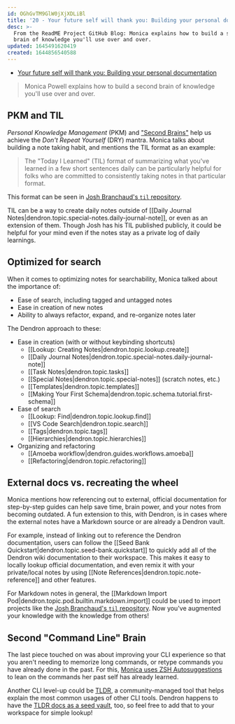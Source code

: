 ```yaml
---
id: OGhGvTM9GlW0jXjXDLiBl
title: '20 - Your future self will thank you: Building your personal documentation'
desc: >-
  From the ReadME Project GitHub Blog: Monica explains how to build a second
  brain of knowledge you'll use over and over.
updated: 1645491620419
created: 1644856540588
---
```


- [Your future self will thank you: Building your personal documentation ](https://github.com/readme/guides/private-documentation)

> Monica Powell explains how to build a second brain of knowledge you'll use over and over.

## PKM and TIL

_Personal Knowledge Management_ (PKM) and ["Second Brains"](https://fortelabs.co/blog/basboverview/) help us achieve the _Don't Repeat Yourself_ (DRY) mantra. Monica talks about building a note taking habit, and mentions the TIL format as an example:

> The "Today I Learned" (TIL) format of summarizing what you've learned in a few short sentences daily can be particularly helpful for folks who are committed to consistently taking notes in that particular format.

This format can be seen in [Josh Branchaud's `til` repository](https://github.com/jbranchaud/til/).

TIL can be a way to create daily notes outside of [[Daily Journal Notes|dendron.topic.special-notes.daily-journal-note]], or even as an extension of them. Though Josh has his TIL published publicly, it could be helpful for your mind even if the notes stay as a private log of daily learnings.

## Optimized for search

When it comes to optimizing notes for searchability, Monica talked about the importance of:

- Ease of search, including tagged and untagged notes
- Ease in creation of new notes
- Ability to always refactor, expand, and re-organize notes later

The Dendron approach to these:

- Ease in creation (with or without keybinding shortcuts)
    - [[Lookup: Creating Notes|dendron.topic.lookup.create]]
    - [[Daily Journal Notes|dendron.topic.special-notes.daily-journal-note]]
    - [[Task Notes|dendron.topic.tasks]]
    - [[Special Notes|dendron.topic.special-notes]] (scratch notes, etc.)
    - [[Templates|dendron.topic.templates]]
    - [[Making Your First Schema|dendron.topic.schema.tutorial.first-schema]]
- Ease of search
    - [[Lookup: Find|dendron.topic.lookup.find]]
    - [[VS Code Search|dendron.topic.search]]
    - [[Tags|dendron.topic.tags]]
    - [[Hierarchies|dendron.topic.hierarchies]]
- Organizing and refactoring
    - [[Amoeba workflow|dendron.guides.workflows.amoeba]]
    - [[Refactoring|dendron.topic.refactoring]]

## External docs vs. recreating the wheel

Monica mentions how referencing out to external, official documentation for step-by-step guides can help save time, brain power, and your notes from becoming outdated. A fun extension to this, with Dendron, is in cases where the external notes have a Markdown source or are already a Dendron vault.

For example, instead of linking out to reference the Dendron documentation, users can follow the [[Seed Bank Quickstart|dendron.topic.seed-bank.quickstart]] to quickly add all of the Dendron wiki documentation to their workspace. This makes it easy to locally lookup official documentation, and even remix it with your private/local notes by using [[Note References|dendron.topic.note-reference]] and other features.

For Markdown notes in general, the [[Markdown Import Pod|dendron.topic.pod.builtin.markdown.import]] could be used to import projects like the [Josh Branchaud's `til` repository](https://github.com/jbranchaud/til/). Now you've augmented your knowledge with the knowledge from others!

## Second "Command Line" Brain

The last piece touched on was about improving your CLI experience so that you aren't needing to memorize long commands, or retype commands you have already done in the past. For this, [Monica uses ZSH Autosuggestions](https://aboutmonica.com/blog/setting-up-zsh-with-autosuggestions/) to lean on the commands her past self has already learned.

Another CLI level-up could be [TLDR](https://tldr.sh/), a community-managed tool that helps explain the most common usages of other CLI tools. Dendron happens to have the [TLDR docs as a seed vault](https://github.com/kevinslin/seed-tldr), too, so feel free to add that to your workspace for simple lookup!
